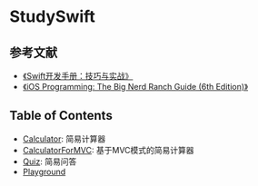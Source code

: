 # StudySwift

## 参考文献

- [《Swift开发手册：技巧与实战》](https://item.jd.com/11848561.html)
-  [《iOS Programming: The Big Nerd Ranch Guide (6th Edition)》](https://www.bignerdranch.com/books/ios-programming/)

## Table of Contents

* [Calculator](/Calculator): 简易计算器
* [CalculatorForMVC](/CalculatorForMVC): 基于MVC模式的简易计算器
* [Quiz](/Quiz): 简易问答
* [Playground](/Playground)